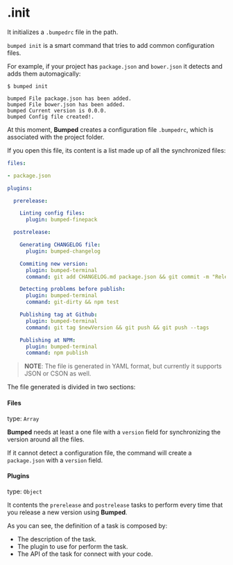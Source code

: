 # .init

It initializes a `.bumpedrc` file in the path.

`bumped init` is a smart command that tries to add common configuration files.

For example, if your project has `package.json` and `bower.json` it detects and adds them automagically:

```
$ bumped init

bumped File package.json has been added.
bumped File bower.json has been added.
bumped Current version is 0.0.0.
bumped Config file created!.
```

At this moment, **Bumped** creates a configuration file `.bumpedrc`, which is associated with the project folder.

If you open this file, its content is a list made up of all the synchronized files:

```yaml
files:

- package.json

plugins:

  prerelease:

    Linting config files:
      plugin: bumped-finepack

  postrelease:

    Generating CHANGELOG file:
      plugin: bumped-changelog

    Commiting new version:
      plugin: bumped-terminal
      command: git add CHANGELOG.md package.json && git commit -m "Release $newVersion"

    Detecting problems before publish:
      plugin: bumped-terminal
      command: git-dirty && npm test

    Publishing tag at Github:
      plugin: bumped-terminal
      command: git tag $newVersion && git push && git push --tags

    Publishing at NPM:
      plugin: bumped-terminal
      command: npm publish
```

> **NOTE**: The file is generated in YAML format, but currently it supports JSON or CSON as well.

The file generated is divided in two sections:

#### Files

type: `Array`

**Bumped** needs at least a one file with a `version` field for synchronizing the version around all the files.

If it cannot detect a configuration file, the command will create a `package.json` with a `version` field.

#### Plugins

type: `Object`

It contents the `prerelease` and `postrelease` tasks to perform every time that you release a new version using **Bumped**.

As you can see, the definition of a task is composed by:

- The description of the task.
- The plugin to use for perform the task.
- The API of the task for connect with your code.
